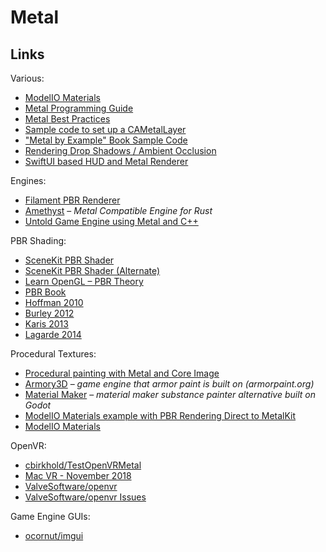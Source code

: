 # Metal

## Links

Various:

- [ModelIO Materials](https://metalbyexample.com/modelio-materials/)
- [Metal Programming Guide](https://developer.apple.com/library/archive/documentation/Miscellaneous/Conceptual/MetalProgrammingGuide/Introduction/Introduction.html)
- [Metal Best Practices](https://developer.apple.com/library/archive/documentation/3DDrawing/Conceptual/MTLBestPracticesGuide)
- [Sample code to set up a CAMetalLayer](https://developer.apple.com/documentation/metal/drawable_objects/creating_a_custom_metal_view)
- ["Metal by Example" Book Sample Code](https://github.com/metal-by-example)
- [Rendering Drop Shadows / Ambient Occlusion](https://developer.apple.com/videos/play/wwdc2019/613/)
- [SwiftUI based HUD and Metal Renderer](https://github.com/InvadingOctopus/octopuskit)

Engines:

- [Filament PBR Renderer](https://github.com/google/filament)
- [Amethyst](https://github.com/amethyst/amethyst/) – *Metal Compatible Engine for Rust*
- [Untold Game Engine using Metal and C++](https://untoldengine.com)

PBR Shading:

- [SceneKit PBR Shader](https://gist.github.com/warrenm/794e459e429daa8c75b5f17c000600cf)
- [SceneKit PBR Shader (Alternate)](https://gist.github.com/j-j-m/4ebd20e1fdabdfb0f2c2ce86cbeaba45)
- [Learn OpenGL – PBR Theory](https://learnopengl.com/PBR/Theory)
- [PBR Book](http://www.pbr-book.org/3ed-2018/contents.html)
- [Hoffman 2010](http://renderwonk.com/publications/s2010-shading-course/hoffman/s2010_physically_based_shading_hoffman_a_notes.pdf)
- [Burley 2012](http://blog.selfshadow.com/publications/s2012-shading-course/burley/s2012_pbs_disney_brdf_notes_v3.pdf)
- [Karis 2013](https://cdn2.unrealengine.com/Resources/files/2013SiggraphPresentationsNotes-26915738.pdf)
- [Lagarde 2014](https://seblagarde.files.wordpress.com/2015/07/course_notes_moving_frostbite_to_pbr_v32.pdf)

Procedural Textures:

- [Procedural painting with Metal and Core Image](https://github.com/FlexMonkey/MercurialPaint)
- [Armory3D](https://armory3d.org) – *game engine that armor paint is built on (armorpaint.org)*
- [Material Maker](https://rodzilla.itch.io/material-maker) – *material maker substance painter alternative built on Godot*
- [ModelIO Materials example with PBR Rendering Direct to MetalKit](https://metalbyexample.com/modelio-materials/#more-700)
- [ModelIO Materials](https://github.com/metal-by-example/modelio-materials)

OpenVR:

- [cbirkhold/TestOpenVRMetal](https://github.com/cbirkhold/TestOpenVRMetal)
- [Mac VR - November 2018](http://www.cgl.ucsf.edu/chimera/data/mac-vr-nov2018/mac-vr.html)
- [ValveSoftware/openvr](https://github.com/ValveSoftware/openvr)
- [ValveSoftware/openvr Issues](https://github.com/ValveSoftware/openvr/issues/731)

Game Engine GUIs:

- [ocornut/imgui](https://github.com/ocornut/imgui)
